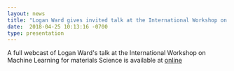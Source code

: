 ```yaml
---
layout: news
title: "Logan Ward gives invited talk at the International Workshop on Machine Learning for Materials Science"
date:  2018-04-25 10:13:16 -0700
type: presentation
---
```

A full webcast of Logan Ward's talk at the International Workshop on Machine Learning for materials Science is available at [online](http://physics.aalto.fi/en/current/events/2018-05-03ml)
